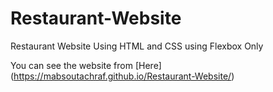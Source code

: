 # Restaurant-Website
Restaurant Website Using HTML and CSS using Flexbox Only

You can see the website from [Here] (https://mabsoutachraf.github.io/Restaurant-Website/)
